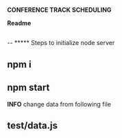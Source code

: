 
**CONFERENCE TRACK SCHEDULING**

**Readme**
##
-- ***** Steps to initialize node server
## npm i
## npm start

**INFO**
change data from following file 
## test/data.js
